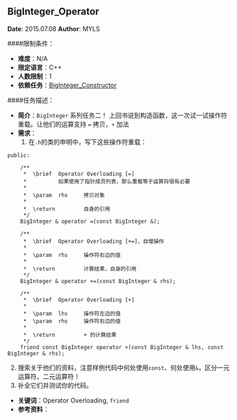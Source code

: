 BigInteger_Operator
---

**Date**: 2015.07.08
**Author**: MYLS

####限制条件：

 - **难度**：N/A
 - **限定语言**：C++
 - **人数限制**：1
 - **依赖任务**：[BigInteger_Constructor](BigInteger_Constructor.md)

####任务描述：

 - **简介**：`BigInteger` 系列任务二！
 上回书说到构造函数，这一次试一试操作符重载。让他们的运算支持 `=` 拷贝，`+` 加法
 - **需求**：
    1. 在`.h`的类的申明中，写下这些操作符重载：
```
public:

	/**
	 *	\brief	Operator Overloading [=]
	 *			如果使用了指针成员列表，那么重载等于运算将很有必要
	 *
	 *	\param	rhs		拷贝对象
	 *
	 *	\return			自身的引用
	 */
	BigInteger & operator =(const BigInteger &);

	/**
	 *	\brief	Operator Overloading [+=]，自增操作
	 *
	 *	\param	rhs		操作符右边的值
	 *
	 *	\return			计算结果，自身的引用
	 */
	BigInteger & operator +=(const BigInteger & rhs);

	/**
	 *	\brief	Operator Overloading [+]
	 *
	 *	\param	lhs		操作符左边的值
	 *	\param	rhs		操作符右边的值
	 *
	 *	\return			+ 的计算结果
	 */
	friend const BigInteger operator +(const BigInteger & lhs, const BigInteger & rhs);
```
  2. 搜索关于他们的资料，注意样例代码中何处使用`const`、何处使用`&`，区分一元运算符，二元运算符！
  3. 补全它们并测试你的代码。

 - **关键词**：Operator Overloading, `friend`
 - **参考资料**：
